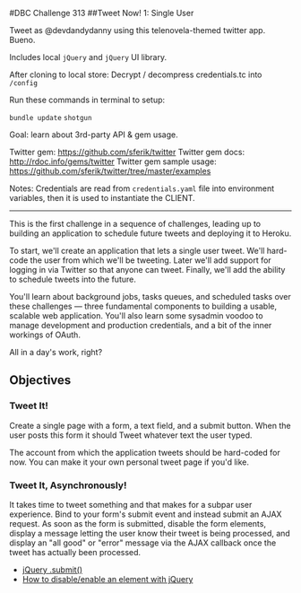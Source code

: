 #DBC Challenge 313
##Tweet Now! 1: Single User

Tweet as @devdandydanny using this telenovela-themed twitter app. Bueno.

Includes local `jQuery` and `jQuery` UI library.

After cloning to local store:
Decrypt / decompress credentials.tc into `/config`

Run these commands in terminal to setup:

`bundle update`
`shotgun`

Goal: learn about 3rd-party API & gem usage.

Twitter gem: https://github.com/sferik/twitter
Twitter gem docs: http://rdoc.info/gems/twitter
Twitter gem sample usage: https://github.com/sferik/twitter/tree/master/examples

Notes:
Credentials are read from `credentials.yaml` file into environment variables, then it is used to instantiate the CLIENT.

<hr>

<div class='tab-pane active' id='objectives'>
<p>This is the first challenge in a sequence of challenges, leading up to building an application to schedule future tweets and deploying it to Heroku.</p>

<p>To start, we&#39;ll create an application that lets a single user tweet. We&#39;ll hard-code the user from which we&#39;ll be tweeting.  Later we&#39;ll add support for logging in via Twitter so that anyone can tweet.  Finally, we&#39;ll add the ability to schedule tweets into the future.</p>

<p>You&#39;ll learn about background jobs, tasks queues, and scheduled tasks over these challenges &mdash; three fundamental components to building a usable, scalable web application.  You&#39;ll also learn some sysadmin voodoo to manage development and production credentials, and a bit of the inner workings of OAuth.</p>

<p>All in a day&#39;s work, right?</p>

<h2 id="toc_0">Objectives</h2>

<h3 id="toc_1">Tweet It!</h3>

<p>Create a single page with a form, a text field, and a submit button.  When the user posts this form it should Tweet whatever text the user typed.</p>

<p>The account from which the application tweets should be hard-coded for now.  You can make it your own personal tweet page if you&#39;d like.</p>

<h3 id="toc_2">Tweet It, Asynchronously!</h3>

<p>It takes time to tweet something and that makes for a subpar user experience.  Bind to your form&#39;s submit event and instead submit an AJAX request.  As soon as the form is submitted, disable the form elements, display a message letting the user know their tweet is being processed, and display an &quot;all good&quot; or &quot;error&quot; message via the AJAX callback once the tweet has actually been processed.</p>

<ul>
<li><a href="http://api.jquery.com/submit/">jQuery .submit()</a></li>
<li><a href="http://jquery-howto.blogspot.com/2008/12/how-to-disableenable-element-with.html">How to disable/enable an element with jQuery</a></li>
</ul>

</div>

